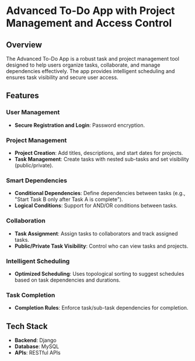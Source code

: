 # Advanced To-Do App with Project Management and Access Control

## Overview
The Advanced To-Do App is a robust task and project management tool designed to help users organize tasks, collaborate, and manage dependencies effectively. The app provides intelligent scheduling and ensures task visibility and secure user access.

## Features

### User Management
- **Secure Registration and Login**: Password encryption.

### Project Management
- **Project Creation**: Add titles, descriptions, and start dates for projects.
- **Task Management**: Create tasks with nested sub-tasks and set visibility (public/private).

### Smart Dependencies
- **Conditional Dependencies**: Define dependencies between tasks (e.g., "Start Task B only after Task A is complete").
- **Logical Conditions**: Support for AND/OR conditions between tasks.

### Collaboration
- **Task Assignment**: Assign tasks to collaborators and track assigned tasks.
- **Public/Private Task Visibility**: Control who can view tasks and projects.

### Intelligent Scheduling
- **Optimized Scheduling**: Uses topological sorting to suggest schedules based on task dependencies and durations.

### Task Completion
- **Completion Rules**: Enforce task/sub-task dependencies for completion.

## Tech Stack
- **Backend**: Django
- **Database**: MySQL
- **APIs**: RESTful APIs
